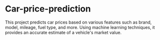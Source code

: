 # Car-price-prediction
This project predicts car prices based on various features such as brand, model, mileage, fuel type, and more. Using machine learning techniques, it provides an accurate estimate of a vehicle's market value.
